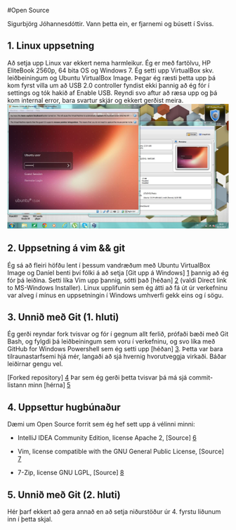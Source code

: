 ﻿#Open Source

Sigurbjörg Jóhannesdóttir.  Vann þetta ein, er fjarnemi og búsett í Sviss.

## 1. Linux uppsetning

Að setja upp Linux var ekkert nema harmleikur.  Ég er með fartölvu, HP EliteBook 2560p, 64 bita OS og Windows 7.  Ég setti upp VirtualBox skv. leiðbeiningum og Ubuntu VirtualBox Image.
Þegar ég ræsti þetta upp þá kom fyrst villa um að USB 2.0 controller fyndist ekki þannig að ég fór í settings og tók hakið af Enable USB.  Reyndi svo aftur að ræsa upp og þá kom internal error, bara svartur skjár og ekkert gerðist meira.
![ljósmynd frá sigurbjorgj12](UbuntuCaptur.JPG)


## 2. Uppsetning á vim && git

Ég sá að fleiri höfðu lent í þessum vandræðum með Ubuntu VirtualBox Image og Daníel benti því fólki á að setja [Git upp á Windows] [1] þannig að ég fór þá leiðina.  Setti líka Vim upp þannig, sótti það [héðan] [2] (valdi Direct link to MS-Windows Installer).  Linux upplifunin sem ég átti að fá út úr verkefninu var alveg í mínus en uppsetningin í Windows umhverfi gekk eins og í sögu.

  [1]: http://git-scm.com/downloads/ "Git - Downloads"
  [2]: http://www.vim.org/ "welcome home: vim online"

## 3. Unnið með Git (1. hluti)

Ég gerði reyndar fork tvisvar og fór í gegnum allt ferlið, prófaði bæði með Git Bash, og fylgdi þá leiðbeiningum sem voru í verkefninu, og svo líka með GitHub for Windows Powershell sem ég setti upp [héðan] [3].  Þetta var bara tilraunastarfsemi hjá mér, langaði að sjá hvernig hvorutveggja virkaði.  Báðar leiðirnar gengu vel.  

[Forked repository] [4]
Þar sem ég gerði þetta tvisvar þá má sjá commit-listann minn [hérna] [5]  

  [3]: http://windows.github.com/ "GitHub"
  [4]: https://github.com/boggajo/INTOPrufa/ "boggajo/INTOPrufa"
  [5]: https://github.com/boggajo/INTOPrufa/commits/ "Commits - boggajo/INTOPrufa"

## 4. Uppsettur hugbúnaður

Dæmi um Open Source forrit sem ég hef sett upp á vélinni minni:
* IntelliJ IDEA Community Edition, license Apache 2, [Source] [6] 
* Vim, license compatible with the GNU General Public License, [Source] [7] 
* 7-Zip, license GNU LGPL, [Source] [8]
  
  [6]: http://www.jetbrains.org/display/IJOS/Download/ "Download - IntelliJ Open-Source Project"
  [7]: http://www.vim.org/sources.php/ "Vim source archives"
  [8]: http://sourceforge.net/projects/sevenzip/files/ "7-Zip"

## 5. Unnið með Git (2. hluti)

Hér þarf ekkert að gera annað en að setja niðurstöður úr 4. fyrstu liðunum inn í þetta skjal.
